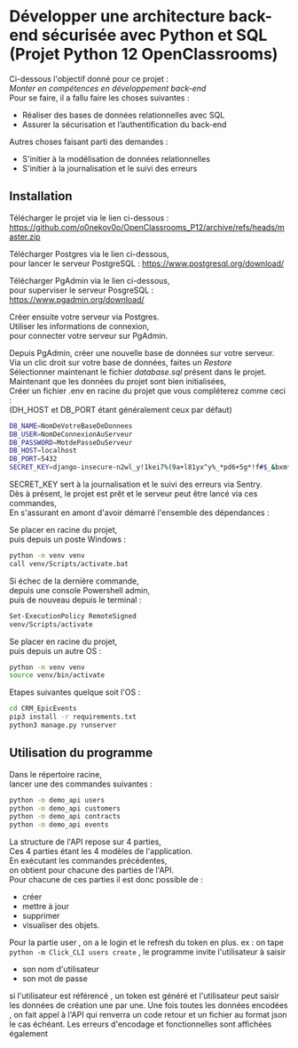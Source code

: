 
# Développer une architecture back-end sécurisée avec Python et SQL (Projet Python 12 OpenClassrooms)

Ci-dessous l'objectif donné pour ce projet :\
*Monter en compétences en développement back-end*\
Pour se faire, il a fallu faire les choses suivantes :

- Réaliser des bases de données relationnelles avec SQL
- Assurer la sécurisation et l’authentification du back-end

Autres choses faisant parti des demandes :
- S'initier à la modélisation de données relationnelles
- S'initier à la journalisation et le suivi des erreurs

## Installation

Télécharger le projet via le lien ci-dessous :\
https://github.com/o0nekov0o/OpenClassrooms_P12/archive/refs/heads/master.zip

Télécharger Postgres via le lien ci-dessous,\
pour lancer le serveur PostgreSQL :
https://www.postgresql.org/download/

Télécharger PgAdmin via le lien ci-dessous,\
pour superviser le serveur PosgreSQL :
https://www.pgadmin.org/download/

Créer ensuite votre serveur via Postgres.\
Utiliser les informations de connexion,\
pour connecter votre serveur sur PgAdmin.

Depuis PgAdmin, créer une nouvelle base de données sur votre serveur.\
Via un clic droit sur votre base de données, faites un *Restore*\
Sélectionner maintenant le fichier *database.sql* présent dans le projet.\
Maintenant que les données du projet sont bien initialisées,\
Créer un fichier .env en racine du projet que vous compléterez comme ceci :\
(DH_HOST et DB_PORT étant généralement ceux par défaut)

```bash
DB_NAME=NomDeVotreBaseDeDonnees
DB_USER=NomDeConnexionAuServeur
DB_PASSWORD=MotdePasseDuServeur
DB_HOST=localhost
DB_PORT=5432
SECRET_KEY=django-insecure-n2wl_y!1kei7%(9a+l81yx^y%_*pd6+5g*!f#$_&bxm*6@hvpd
```

SECRET_KEY sert à la journalisation et le suivi des erreurs via Sentry.\
Dès à présent, le projet est prêt et le serveur peut être lancé via ces commandes,\
En s'assurant en amont d'avoir démarré l'ensemble des dépendances :

Se placer en racine du projet,\
puis depuis un poste Windows :
```bash
python -m venv venv
call venv/Scripts/activate.bat
```
Si échec de la dernière commande,\
depuis une console Powershell admin,\
puis de nouveau depuis le terminal :
```bash
Set-ExecutionPolicy RemoteSigned
venv/Scripts/activate
```
Se placer en racine du projet,\
puis depuis un autre OS :
```bash
python -m venv venv
source venv/bin/activate
```
Etapes suivantes quelque soit l'OS :
```bash
cd CRM_EpicEvents
pip3 install -r requirements.txt
python3 manage.py runserver
```

## Utilisation du programme

Dans le répertoire racine,\
lancer une des commandes suivantes :

```bash
python -m demo_api users    
python -m demo_api customers
python -m demo_api contracts
python -m demo_api events
```
La structure de l'API repose sur 4 parties,\
Ces 4 parties étant les 4 modèles de l'application.\
En exécutant les commandes précédentes,\
on obtient pour chacune des parties de l'API.\
Pour chacune de ces parties il est donc possible de : 
- créer
- mettre à jour
- supprimer
- visualiser des objets.

Pour la partie user , on a le login et le refresh du token en plus.
ex : on tape `python -m Click_CLI users create` , le programme invite l'utilisateur à saisir

- son nom d'utilisateur
- son mot de passe

si l'utilisateur est référencé , un token est généré et l'utilisateur peut saisir les données de création une par une.
Une fois toutes les données encodées , on fait appel à l'API qui renverra un code retour et un fichier au format
json le cas échéant.
Les erreurs d'encodage et fonctionnelles sont affichées également
